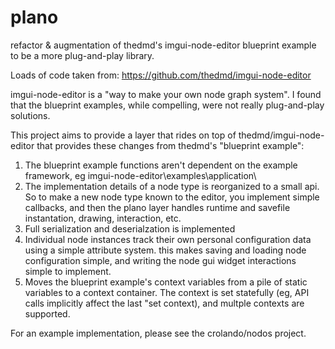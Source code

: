 # plano
refactor &amp; augmentation of thedmd's imgui-node-editor blueprint example to be a more plug-and-play library.

Loads of code taken from: https://github.com/thedmd/imgui-node-editor

imgui-node-editor  is a "way to make your own node graph system".
I found that the blueprint examples, while compelling, were not really plug-and-play solutions.

This project aims to provide a layer that rides on top of thedmd/imgui-node-editor that provides these changes from thedmd's "blueprint example":
1. The blueprint example functions aren't dependent on the example framework, eg imgui-node-editor\examples\application\
2. The implementation details of a node type is reorganized to a small api.  So to make a new node type known to the editor, you implement simple callbacks, and then the plano layer handles runtime and savefile instantation, drawing, interaction, etc.
3. Full serialization and deserialzation is implemented
4. Individual node instances track their own personal configuration data using a simple attribute system.  this makes saving and loading node configuration simple, and writing the node gui widget interactions simple to implement.
5. Moves the blueprint example's context variables from a pile of static variables to a context container.  The context is set statefully (eg, API calls implicitly affect the last "set context), and multple contexts are supported. 

For an example implementation, please see the crolando/nodos project.
